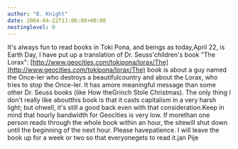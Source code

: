 ```yaml
---
author: "B. Knight"
date: 2004-04-22T11:06:00+00:00
nestinglevel: 0
---
```

It's always fun to read books in Toki Pona, and beings as today,April 22, is Earth Day, I have put up a translation of Dr. Seuss'children's book "The Lorax": [http://www.geocities.com/tokipona/lorax/The](http://www.geocities.com/tokipona/lorax/The) book is about a guy named the Once-ler who destroys a beautifulcountry and about the Lorax, who tries to stop the Once-ler. It has amore meaningful message than some other Dr. Seuss books (like How theGrinch Stole Christmas). The only thing I don't really like aboutthis book is that it casts capitalism in a very harsh light; but ohwell, it's still a good back even with that consideration.Keep in mind that hourly bandwidth for Geocities is very low. If morethan one person reads through the whole book within an hour, the sitewill shut down until the beginning of the next hour. Please havepatience. I will leave the book up for a week or two so that everyonegets to read it.jan Pije